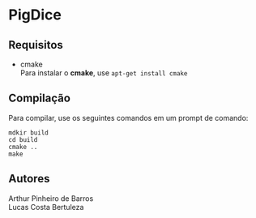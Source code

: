 # PigDice

## Requisitos
* cmake
<br> Para instalar o **cmake**, use ```apt-get install cmake```
## Compilação
Para compilar, use os seguintes comandos em um prompt de comando:
```
mdkir build
cd build
cmake ..
make
```
## Autores 
Arthur Pinheiro de Barros<br> 
Lucas Costa Bertuleza
